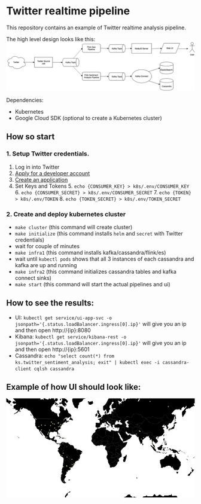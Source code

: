 # Twitter realtime pipeline

This repository contains an example of Twitter realtime analysis pipeline.

The high level design looks like this:
![alt text](images/Design2.png "Logo Title Text 1")

Dependencies:
- Kubernetes
- Google Cloud SDK (optional to create a Kubernetes cluster)

## How so start 

### 1. Setup Twitter credentials.
1. Log in into Twitter 
2. [Apply for a developer account](https://developer.twitter.com/en/apply)
3. [Create an application](https://developer.twitter.com/en/apps/create)
4. Set Keys and Tokens
    5. `echo {CONSUMER_KEY} > k8s/.env/CONSUMER_KEY`
    6. `echo {CONSUMER_SECRET} > k8s/.env/CONSUMER_SECRET`
    7. `echo {TOKEN} > k8s/.env/TOKEN`
    8. `echo {TOKEN_SECRET} > k8s/.env/TOKEN_SECRET`

### 2. Create and deploy kubernetes cluster
- `make cluster`  (this command will create cluster)
- `make initialize` (this command installs `helm` and `secret` with Twitter credentials)
- wait for couple of minutes
- `make infra1` (this command installs kafka/cassandra/flink/es)
- wait until `kubectl pods` shows that all 3 instances of each cassandra and kafka are up and running
- `make infra2` (this command initializes cassandra tables and kafka connect sinks)
- `make start` (this command will start the actual pipelines and ui)

## How to see the results:
- UI: `kubectl get service/ui-app-svc -o jsonpath='{.status.loadBalancer.ingress[0].ip}'` will give you an ip and then open http://{ip}:8080
- Kibana: `kubectl get service/kibana-rest -o jsonpath='{.status.loadBalancer.ingress[0].ip}'` will give you an ip and then open http://{ip}:5601
- Cassandra: `echo "select count(*) from ks.twitter_sentiment_analysis; exit" | kubectl exec -i cassandra-client cqlsh cassandra` 

## Example of how UI should look like:
![alt text](images/geo-ui.gif "Logo Title Text 1")

